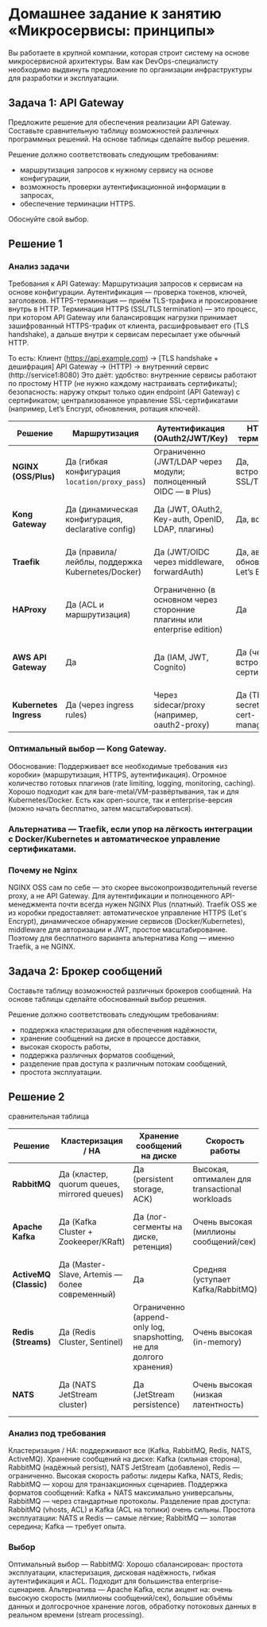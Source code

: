 
# Домашнее задание к занятию «Микросервисы: принципы»

Вы работаете в крупной компании, которая строит систему на основе микросервисной архитектуры.
Вам как DevOps-специалисту необходимо выдвинуть предложение по организации инфраструктуры для разработки и эксплуатации.

## Задача 1: API Gateway 

Предложите решение для обеспечения реализации API Gateway. Составьте сравнительную таблицу возможностей различных программных решений. На основе таблицы сделайте выбор решения.

Решение должно соответствовать следующим требованиям:
- маршрутизация запросов к нужному сервису на основе конфигурации,
- возможность проверки аутентификационной информации в запросах,
- обеспечение терминации HTTPS.

Обоснуйте свой выбор.

## Решение 1
### Анализ задачи
Требования к API Gateway:
Маршрутизация запросов к сервисам на основе конфигурации.
Аутентификация — проверка токенов, ключей, заголовков.
HTTPS-терминация — приём TLS-трафика и проксирование внутрь в HTTP.
Терминация HTTPS (SSL/TLS termination) — это процесс, при котором API Gateway или балансировщик нагрузки принимает зашифрованный HTTPS-трафик от клиента, расшифровывает его (TLS handshake), а дальше внутри к сервисам пересылает уже обычный HTTP.

То есть:
Клиент (https://api.example.com) 
   -> [TLS handshake + дешифрация] API Gateway 
       -> (HTTP) -> внутренний сервис (http://service1:8080)
 Это даёт:
удобство: внутренние сервисы работают по простому HTTP (не нужно каждому настраивать сертификаты);
безопасность: наружу открыт только один endpoint (API Gateway) с сертификатом;
централизованное управление SSL-сертификатами (например, Let’s Encrypt, обновления, ротация ключей).

| Решение                  | Маршрутизация | Аутентификация (OAuth2/JWT/Key) | HTTPS-терминация | Доп. возможности | Стоимость внедрения |
|---------------------------|---------------|----------------------------------|------------------|------------------|---------------------|
| **NGINX (OSS/Plus)**     | Да (гибкая конфигурация `location/proxy_pass`) | Ограниченно (JWT/LDAP через модули; полноценный OIDC — в Plus) | Да, встроенный SSL/TLS | Высокая производительность, простая настройка | **Бесплатен (OSS)**, **NGINX Plus — коммерческая лицензия** |
| **Kong Gateway**         | Да (динамическая конфигурация, declarative config) | Да (JWT, OAuth2, Key-auth, OpenID, LDAP, плагины) | Да, встроено | Большая экосистема плагинов, UI (Konga/Enterprise), rate limiting | **Бесплатен (OSS)**, **Enterprise — платный** |
| **Traefik**              | Да (правила/лейблы, поддержка Kubernetes/Docker) | Да (JWT/OIDC через middleware, forwardAuth) | Да, авто-обновление Let’s Encrypt | Простая интеграция с Docker/K8s, auto-discovery сервисов | **Бесплатен (OSS)**, **Traefik Enterprise — платный** |
| **HAProxy**              | Да (ACL и маршрутизация) | Ограниченно (в основном через сторонние плагины или enterprise edition) | Да | Очень производительный, но слаб в API-менеджменте | **Полностью бесплатен (OSS)** |
| **AWS API Gateway**      | Да | Да (IAM, JWT, Cognito) | Да (через встроенные сертификаты) | Интеграция с AWS, serverless, rate limiting | **Платный (по запросам), дорого при больших нагрузках** |
| **Kubernetes Ingress**   | Да (через ingress rules) | Через sidecar/proxy (например, oauth2-proxy) | Да (TLS secrets + cert-manager) | Нативно для Kubernetes, гибкость, но требует интеграций | **Бесплатен (OSS)** |


### Оптимальный выбор — Kong Gateway.

Обоснование:
Поддерживает все необходимые требования «из коробки» (маршрутизация, HTTPS, аутентификация).
Огромное количество готовых плагинов (rate limiting, logging, monitoring, caching).
Хорошо подходит как для bare-metal/VM-развёртывания, так и для Kubernetes/Docker.
Есть как open-source, так и enterprise-версия (можно начать бесплатно, затем масштабироваться).

### Альтернатива — Traefik, если упор на лёгкость интеграции с Docker/Kubernetes и автоматическое управление сертификатами.

### Почему не Nginx 
NGINX OSS сам по себе — это скорее высокопроизводительный reverse proxy, а не API Gateway. Для аутентификации и полноценного API-менеджмента почти всегда нужен NGINX Plus (платный).
Traefik OSS же из коробки предоставляет:
автоматическое управление HTTPS (Let's Encrypt),
динамическое обнаружение сервисов (Docker/Kubernetes),
middleware для авторизации и JWT,
простое масштабирование.
Поэтому для бесплатного варианта альтернатива Kong — именно Traefik, а не NGINX.


## Задача 2: Брокер сообщений

Составьте таблицу возможностей различных брокеров сообщений. На основе таблицы сделайте обоснованный выбор решения.

Решение должно соответствовать следующим требованиям:
- поддержка кластеризации для обеспечения надёжности,
- хранение сообщений на диске в процессе доставки,
- высокая скорость работы,
- поддержка различных форматов сообщений,
- разделение прав доступа к различным потокам сообщений,
- простота эксплуатации.


## Решение 2

сравнительная таблица 

 | Решение              | Кластеризация / HA | Хранение сообщений на диске | Скорость работы | Поддержка форматов сообщений | Разделение прав доступа | Простота эксплуатации | Стоимость внедрения |
|-----------------------|--------------------|-----------------------------|-----------------|------------------------------|-------------------------|-----------------------|---------------------|
| **RabbitMQ**         | Да (кластер, quorum queues, mirrored queues) | Да (persistent storage, ACK) | Высокая, оптимален для transactional workloads | AMQP, MQTT, STOMP, HTTP API | Да (vhosts, users, ACL) | Средняя (нужна настройка кластеров, но удобный UI) | Бесплатен (OSS), есть коммерческая поддержка |
| **Apache Kafka**     | Да (Kafka Cluster + Zookeeper/KRaft) | Да (лог-сегменты на диске, ретенция) | Очень высокая (миллионы сообщений/сек) | JSON, Avro, Protobuf, любые бинарные форматы | Да (ACL на топики, интеграция с Kerberos) | Сложнее (нужна настройка ZooKeeper/KRaft, мониторинг) | Бесплатен (OSS), Confluent — платный |
| **ActiveMQ (Classic)** | Да (Master-Slave, Artemis — более современный) | Да | Средняя (уступает Kafka/RabbitMQ) | JMS, AMQP, MQTT, STOMP, OpenWire | Да | Средняя (Artemis проще, чем старый ActiveMQ) | Бесплатен (OSS) |
| **Redis (Streams)**  | Да (Redis Cluster, Sentinel) | Ограниченно (append-only log, snapshotting, не для долгого хранения) | Очень высокая (in-memory) | JSON, msgpack, произвольные бинарные данные | Да (ACL, RBAC с Redis 6+) | Простая (лёгкий деплой, но меньше возможностей как у MQ) | Бесплатен (OSS), Enterprise — платный |
| **NATS**             | Да (NATS JetStream cluster) | Да (JetStream persistence) | Очень высокая (низкая латентность) | JSON, Protobuf, любые бинарные | Да (accounts, permissions) | Простая (один бинарник, лёгкий запуск) | Бесплатен (OSS), Synadia SaaS — платный |


### Анализ под требования
Кластеризация / HA: поддерживают все (Kafka, RabbitMQ, Redis, NATS, ActiveMQ).
Хранение сообщений на диске: Kafka (сильная сторона), RabbitMQ (надёжный persist), NATS JetStream (добавлено), Redis — ограниченно.
Высокая скорость работы: лидеры Kafka, NATS, Redis; RabbitMQ — хорош для транзакционных сценариев.
Поддержка форматов сообщений: Kafka + NATS максимально универсальны, RabbitMQ — через стандартные протоколы.
Разделение прав доступа: RabbitMQ (vhosts, ACL) и Kafka (ACL на топики) очень сильны.
Простота эксплуатации: NATS и Redis — самые лёгкие; RabbitMQ — золотая середина; Kafka — требует опыта.

### Выбор
Оптимальный выбор — RabbitMQ:
Хорошо сбалансирован: простота эксплуатации, кластеризация, дисковая надёжность, гибкая аутентификация и ACL.
Подходит для большинства enterprise-сценариев.
Альтернатива — Apache Kafka, если акцент на:
очень высокую скорость (миллионы сообщений/сек),
большие объёмы данных и долгосрочное хранение логов,
обработку потоковых данных в реальном времени (stream processing).